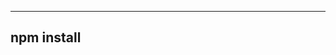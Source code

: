 



----------------------------------------------
npm install
----------------------------------------------